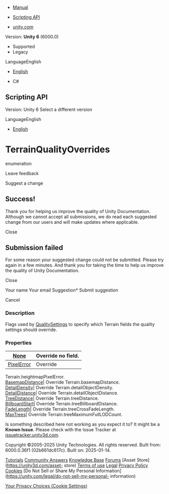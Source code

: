 [ ]()

  * [Manual](../Manual/index.html)
  * [Scripting API](../ScriptReference/index.html)

  * [unity.com](https://unity.com/)

Version: **Unity 6** (6000.0)

  * Supported
  * Legacy

LanguageEnglish

  * [English]()

  * C#

[ ](https://docs.unity3d.com)

## Scripting API

Version: Unity 6 Select a different version

LanguageEnglish

  * [English]()

# TerrainQualityOverrides

enumeration

Leave feedback

Suggest a change

## Success!

Thank you for helping us improve the quality of Unity Documentation. Although
we cannot accept all submissions, we do read each suggested change from our
users and will make updates where applicable.

Close

## Submission failed

For some reason your suggested change could not be submitted. Please <a>try
again</a> in a few minutes. And thank you for taking the time to help us
improve the quality of Unity Documentation.

Close

Your name Your email Suggestion* Submit suggestion

Cancel

[ ]()

### Description

Flags used by [QualitySettings](QualitySettings.html) to specify which Terrain
fields the quality settings should override.

### Properties

[None](TerrainQualityOverrides.None.html)| Override no field.  
---|---  
[PixelError](TerrainQualityOverrides.PixelError.html)| Override
Terrain.heightmapPixelError.  
[BasemapDistance](TerrainQualityOverrides.BasemapDistance.html)| Override
Terrain.basemapDistance.  
[DetailDensity](TerrainQualityOverrides.DetailDensity.html)| Override
Terrain.detailObjectDensity.  
[DetailDistance](TerrainQualityOverrides.DetailDistance.html)| Override
Terrain.detailObjectDistance.  
[TreeDistance](TerrainQualityOverrides.TreeDistance.html)| Override
Terrain.treeDistance.  
[BillboardStart](TerrainQualityOverrides.BillboardStart.html)| Override
Terrain.treeBillboardDistance.  
[FadeLength](TerrainQualityOverrides.FadeLength.html)| Override
Terrain.treeCrossFadeLength.  
[MaxTrees](TerrainQualityOverrides.MaxTrees.html)| Override
Terrain.treeMaximumFullLODCount.  
  
Is something described here not working as you expect it to? It might be a
**Known Issue**. Please check with the Issue Tracker at
[issuetracker.unity3d.com](https://issuetracker.unity3d.com).

Copyright ©2005-2025 Unity Technologies. All rights reserved. Built from:
6000.0.36f1 (02b661dc617c). Built on: 2025-01-14.

[Tutorials](https://unity3d.com/learn) [Community
Answers](https://answers.unity3d.com) [Knowledge
Base](https://support.unity3d.com/hc/en-us)
[Forums](https://forum.unity3d.com) [Asset Store](https://unity3d.com/asset-
store) [Terms of use](https://docs.unity3d.com/Manual/TermsOfUse.html)
[Legal](https://unity.com/legal) [Privacy
Policy](https://unity.com/legal/privacy-policy)
[Cookies](https://unity.com/legal/cookie-policy) [Do Not Sell or Share My
Personal Information](https://unity.com/legal/do-not-sell-my-personal-
information)

[Your Privacy Choices (Cookie Settings)](javascript:void\(0\);)

